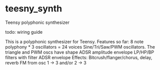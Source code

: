 # teesny_synth
Teensy polyphonic synthesizer

todo: wiring guide

This is a polyphonic synthesizer for Teensy.
Features so far:
 8 note polyphony * 3 oscillators = 24 voices
 Sine/Tri/Saw/PWM oscillators. The triangle and PWM oscs have shape
 ADSR amplitude envelope
 LP/HP/BP filters with filter ADSR envelope
 Effects: Bitcrush/flanger/chorus, delay, reverb
 FM from osc 1 -> 3 and/or 2 -> 3
 
